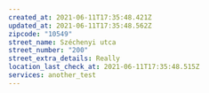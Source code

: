 ```yaml
---
created_at: 2021-06-11T17:35:48.421Z
updated_at: 2021-06-11T17:35:48.562Z
zipcode: "10549"
street_name: Széchenyi utca
street_number: "200"
street_extra_details: Really
location_last_check_at: 2021-06-11T17:35:48.515Z
services: another_test
---
```

